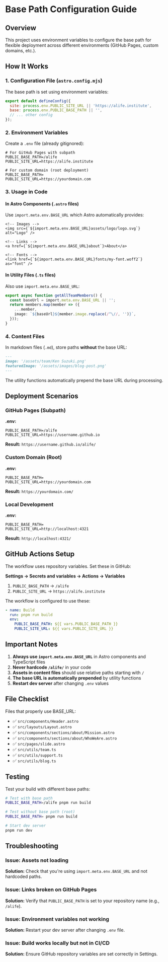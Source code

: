 # Base Path Configuration Guide

## Overview

This project uses environment variables to configure the base path for flexible deployment across different environments (GitHub Pages, custom domains, etc.).

## How It Works

### 1. Configuration File (`astro.config.mjs`)

The base path is set using environment variables:

```javascript
export default defineConfig({
  site: process.env.PUBLIC_SITE_URL || 'https://alife.institute',
  base: process.env.PUBLIC_BASE_PATH || '',
  // ... other config
});
```

### 2. Environment Variables

Create a `.env` file (already gitignored):

```env
# For GitHub Pages with subpath
PUBLIC_BASE_PATH=/alife
PUBLIC_SITE_URL=https://alife.institute

# For custom domain (root deployment)
PUBLIC_BASE_PATH=
PUBLIC_SITE_URL=https://yourdomain.com
```

### 3. Usage in Code

#### In Astro Components (`.astro` files)

Use `import.meta.env.BASE_URL` which Astro automatically provides:

```astro
<!-- Images -->
<img src={`${import.meta.env.BASE_URL}assets/logo/logo.svg`} alt="Logo" />

<!-- Links -->
<a href={`${import.meta.env.BASE_URL}about`}>About</a>

<!-- Fonts -->
<link href={`${import.meta.env.BASE_URL}fonts/my-font.woff2`} as="font" />
```

#### In Utility Files (`.ts` files)

Also use `import.meta.env.BASE_URL`:

```typescript
export async function getAllTeamMembers() {
  const baseUrl = import.meta.env.BASE_URL || '';
  return members.map(member => ({
    ...member,
    image: `${baseUrl}${member.image.replace(/^\//, '')}`,
  }));
}
```

### 4. Content Files

In markdown files (`.md`), store paths **without** the base URL:

```markdown
---
image: '/assets/team/Ken Suzuki.png'
featuredImage: '/assets/images/blog-post.png'
---
```

The utility functions automatically prepend the base URL during processing.

## Deployment Scenarios

### GitHub Pages (Subpath)

**.env:**

```env
PUBLIC_BASE_PATH=/alife
PUBLIC_SITE_URL=https://username.github.io
```

**Result:** `https://username.github.io/alife/`

### Custom Domain (Root)

**.env:**

```env
PUBLIC_BASE_PATH=
PUBLIC_SITE_URL=https://yourdomain.com
```

**Result:** `https://yourdomain.com/`

### Local Development

**.env:**

```env
PUBLIC_BASE_PATH=
PUBLIC_SITE_URL=http://localhost:4321
```

**Result:** `http://localhost:4321/`

## GitHub Actions Setup

The workflow uses repository variables. Set these in GitHub:

**Settings → Secrets and variables → Actions → Variables**

1. `PUBLIC_BASE_PATH` → `/alife`
2. `PUBLIC_SITE_URL` → `https://alife.institute`

The workflow is configured to use these:

```yaml
- name: Build
  run: pnpm run build
  env:
    PUBLIC_BASE_PATH: ${{ vars.PUBLIC_BASE_PATH }}
    PUBLIC_SITE_URL: ${{ vars.PUBLIC_SITE_URL }}
```

## Important Notes

1. **Always use `import.meta.env.BASE_URL`** in Astro components and TypeScript files
2. **Never hardcode `/alife/`** in your code
3. **Assets in content files** should use relative paths starting with `/`
4. **The base URL is automatically prepended** by utility functions
5. **Restart dev server** after changing `.env` values

## File Checklist

Files that properly use BASE_URL:

- ✅ `src/components/Header.astro`
- ✅ `src/layouts/Layout.astro`
- ✅ `src/components/sections/about/Mission.astro`
- ✅ `src/components/sections/about/WhoWeAre.astro`
- ✅ `src/pages/slide.astro`
- ✅ `src/utils/team.ts`
- ✅ `src/utils/support.ts`
- ✅ `src/utils/blog.ts`

## Testing

Test your build with different base paths:

```bash
# Test with base path
PUBLIC_BASE_PATH=/alife pnpm run build

# Test without base path (root)
PUBLIC_BASE_PATH= pnpm run build

# Start dev server
pnpm run dev
```

## Troubleshooting

### Issue: Assets not loading

**Solution:** Check that you're using `import.meta.env.BASE_URL` and not hardcoded paths.

### Issue: Links broken on GitHub Pages

**Solution:** Verify that `PUBLIC_BASE_PATH` is set to your repository name (e.g., `/alife`).

### Issue: Environment variables not working

**Solution:** Restart your dev server after changing `.env` file.

### Issue: Build works locally but not in CI/CD

**Solution:** Ensure GitHub repository variables are set correctly in Settings.
